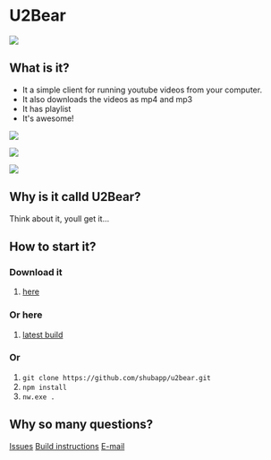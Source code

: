 # U2Bear
![](http://i.imgur.com/Vei5l24.gif)


## What is it?
* It a simple client for running youtube videos from your computer.
* It also downloads the videos as mp4 and mp3
* It has playlist
* It's awesome!

![](http://i.imgur.com/O56FdXb.jpg)


![](http://i.imgur.com/LqjssdQ.png)


![](http://i.imgur.com/1WPD6Qi.jpg)

## Why is it calld U2Bear?
Think about it, youll get it...

## How to start it?
### Download it
1. [here](https://github.com/shubapp/u2bear/releases/download/0.2.0/u2bear.zip)

### Or here
1. [latest build](http://iesc.shubapp.com/u2bear.zip)

### Or
1. `git clone https://github.com/shubapp/u2bear.git`
2. `npm install`
3. `nw.exe .`

## Why so many questions?
[Issues](https://github.com/shubapp/u2bear/issues)
[Build instructions](docs/buildInstractions.md)
[E-mail](mailto:dean@shubapp.com)
